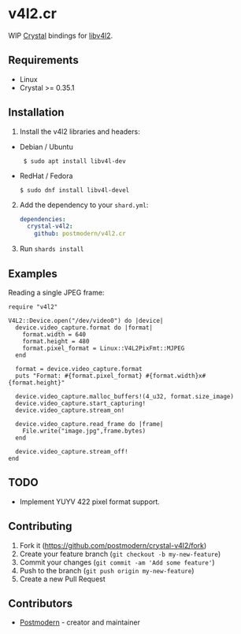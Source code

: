 # v4l2.cr

WIP [Crystal][crystal] bindings for [libv4l2][v4l2].

## Requirements

* Linux
* Crystal >= 0.35.1

## Installation

1. Install the v4l2 libraries and headers:

  * Debian / Ubuntu

         $ sudo apt install libv4l-dev

   * RedHat / Fedora

         $ sudo dnf install libv4l-devel

2. Add the dependency to your `shard.yml`:

   ```yaml
   dependencies:
     crystal-v4l2:
       github: postmodern/v4l2.cr
   ```

2. Run `shards install`

## Examples

Reading a single JPEG frame:

```crystal
require "v4l2"

V4L2::Device.open("/dev/video0") do |device|
  device.video_capture.format do |format|
    format.width = 640
    format.height = 480
    format.pixel_format = Linux::V4L2PixFmt::MJPEG
  end

  format = device.video_capture.format
  puts "Format: #{format.pixel_format} #{format.width}x#{format.height}"

  device.video_capture.malloc_buffers!(4_u32, format.size_image)
  device.video_capture.start_capturing!
  device.video_capture.stream_on!

  device.video_capture.read_frame do |frame|
    File.write("image.jpg",frame.bytes)
  end

  device.video_capture.stream_off!
end
```

## TODO

* Implement YUYV 422 pixel format support.

## Contributing

1. Fork it (<https://github.com/postmodern/crystal-v4l2/fork>)
2. Create your feature branch (`git checkout -b my-new-feature`)
3. Commit your changes (`git commit -am 'Add some feature'`)
4. Push to the branch (`git push origin my-new-feature`)
5. Create a new Pull Request

## Contributors

- [Postmodern](https://github.com/postmodern) - creator and maintainer

[crystal]: https://crystal-lang.org/
[v4l2]: https://linuxtv.org/downloads/v4l-dvb-apis/uapi/v4l/v4l2.html
